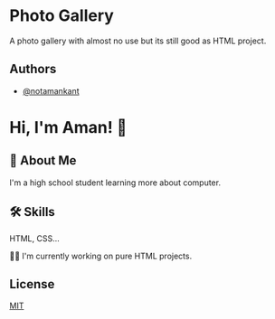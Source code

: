 # Photo Gallery
A photo gallery with almost no use but its still good as HTML project.


## Authors

- [@notamankant](https://github.com/notamankant)


# Hi, I'm Aman! 👋


## 🚀 About Me
I'm a high school student learning more about computer.


## 🛠 Skills
 HTML, CSS...


👩‍💻 I'm currently working on pure HTML projects.



## License

[MIT](https://choosealicense.com/licenses/mit/)
